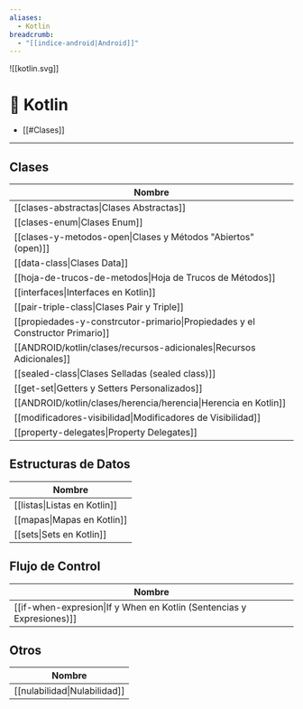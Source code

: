 ```yaml
---
aliases:
  - Kotlin
breadcrumb:
  - "[[indice-android|Android]]"
---
```

![[kotlin.svg]]
# 🧭 Kotlin
- [[#Clases]]
---
## Clases

| Nombre                                                                        |
| ----------------------------------------------------------------------------- |
| [[clases-abstractas\|Clases Abstractas]]                                      |
| [[clases-enum\|Clases Enum]]                                                  |
| [[clases-y-metodos-open\|Clases y Métodos "Abiertos" (open)]]                 |
| [[data-class\|Clases Data]]                                                   |
| [[hoja-de-trucos-de-metodos\|Hoja de Trucos de Métodos]]                      |
| [[interfaces\|Interfaces en Kotlin]]                                          |
| [[pair-triple-class\|Clases Pair y Triple]]                                   |
| [[propiedades-y-constrcutor-primario\|Propiedades y el Constructor Primario]] |
| [[ANDROID/kotlin/clases/recursos-adicionales\|Recursos Adicionales]]          |
| [[sealed-class\|Clases Selladas (sealed class)]]                              |
| [[get-set\|Getters y Setters Personalizados]]                                 |
| [[ANDROID/kotlin/clases/herencia/herencia\|Herencia en Kotlin]]               |
| [[modificadores-visibilidad\|Modificadores de Visibilidad]]                   |
| [[property-delegates\|Property Delegates]]                                    |

## Estructuras de Datos

| Nombre                       |
| ---------------------------- |
| [[listas\|Listas en Kotlin]] |
| [[mapas\|Mapas en Kotlin]]   |
| [[sets\|Sets en Kotlin]]     |
## Flujo de Control

| Nombre                                                                |
| --------------------------------------------------------------------- |
| [[if-when-expresion\|If y When en Kotlin (Sentencias y Expresiones)]] |
## Otros

| Nombre                       |
| ---------------------------- |
| [[nulabilidad\|Nulabilidad]] |
